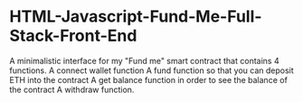 # HTML-Javascript-Fund-Me-Full-Stack-Front-End

A minimalistic interface for my "Fund me" smart contract that contains 4 functions.
A connect wallet function
A fund function so that you can deposit ETH into the contract
A get balance function in order to see the balance of the contract
A withdraw function.
